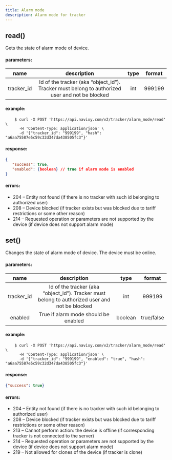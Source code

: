```yaml
---
title: Alarm mode
description: Alarm mode for tracker
---
```


## read()

Gets the state of alarm mode of device.

#### parameters:

| name | description | type | format |
| :------: | :------: | :-----:| :-----:|
| tracker_id | Id of the tracker (aka “object_id”). Tracker must belong to authorized user and not be blocked | int | 999199 |

#### example:

```abap
    $ curl -X POST 'https://api.navixy.com/v2/tracker/alarm_mode/read' \
      -H 'Content-Type: application/json' \ 
      -d '{"tracker_id": "999199", "hash": "a6aa75587e5c59c32d347da438505fc3"}'
```

#### response:

```json
{
   "success": true,
   "enabled": {boolean} // true if alarm mode is enabled
}
```

#### errors:

*   204 – Entity not found (if there is no tracker with such id belonging to authorized user)
*   208 – Device blocked (if tracker exists but was blocked due to tariff restrictions or some other reason)
*   214 – Requested operation or parameters are not supported by the device (if device does not support alarm mode)

## set()

Changes the state of alarm mode of device. The device must be online.

#### parameters:

| name | description | type | format |
| :------: | :------: | :-----:| :-----:|
| tracker_id | Id of the tracker (aka “object_id”). Tracker must belong to authorized user and not be blocked | int | 999199 |
| enabled |  True if alarm mode should be enabled | boolean | true/false |

#### example:

```abap
    $ curl -X POST 'https://api.navixy.com/v2/tracker/alarm_mode/read' \
      -H 'Content-Type: application/json' \ 
      -d '{"tracker_id": "999199", "enabled": "true", "hash": "a6aa75587e5c59c32d347da438505fc3"}'
```

#### response:

```json
{"success": true}
```

#### errors:

*   204 – Entity not found (if there is no tracker with such id belonging to authorized user)
*   208 – Device blocked (if tracker exists but was blocked due to tariff restrictions or some other reason)
*   213 – Cannot perform action: the device is offline (if corresponding tracker is not connected to the server)
*   214 – Requested operation or parameters are not supported by the device (if device does not support alarm mode)
*   219 – Not allowed for clones of the device (if tracker is clone)
